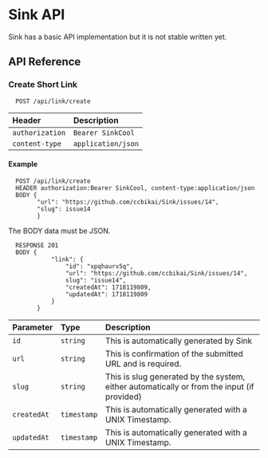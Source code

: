 # Sink API

Sink has a basic API implementation but it is not stable written yet.

## API Reference

### Create Short Link

```http
  POST /api/link/create
```

| Header | Description                |
| :----- | :------------------------- |
| `authorization` | `Bearer SinkCool` |
| `content-type` | `application/json` |


#### Example

```http
  POST /api/link/create
  HEADER authorization:Bearer SinkCool, content-type:application/json
  BODY {
        "url": "https://github.com/ccbikai/Sink/issues/14",
        "slug": issue14
        }
```

The BODY data must be JSON.

```http
  RESPONSE 201
  BODY {
            "link": {
                "id": "xpqhaurv5q",
                "url": "https://github.com/ccbikai/Sink/issues/14",
                slug": "issue14",
                "createdAt": 1718119809,
                "updatedAt": 1718119809
            }
        }
```

| Parameter | Type     | Description                |
| :-------- | :------- | :------------------------- |
| `id`     | `string` | This is automatically generated by Sink |
| `url`    | `string`   | This is confirmation of the submitted URL and is required. |
| `slug`  | `string` | This is slug generated by the system, either automatically or from the input (if provided) |
| `createdAt`     | `timestamp` | This is automatically generated with a UNIX Timestamp. |
| `updatedAt`     | `timestamp` | This is automatically generated with a UNIX Timestamp. |